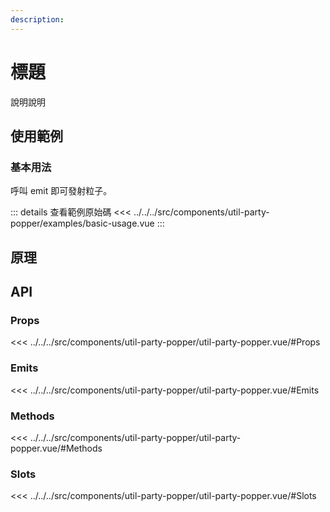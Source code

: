 ```yaml
---
description: 
---
```


<script setup>
import BasicUsage from '../../../src/components/util-party-popper/examples/basic-usage.vue'
</script>

# 標題

說明說明

## 使用範例

### 基本用法

呼叫 emit 即可發射粒子。

<basic-usage/>

::: details 查看範例原始碼
<<< ../../../src/components/util-party-popper/examples/basic-usage.vue
:::

## 原理


## API

### Props

<<< ../../../src/components/util-party-popper/util-party-popper.vue/#Props

### Emits

<<< ../../../src/components/util-party-popper/util-party-popper.vue/#Emits

### Methods

<<< ../../../src/components/util-party-popper/util-party-popper.vue/#Methods

### Slots

<<< ../../../src/components/util-party-popper/util-party-popper.vue/#Slots
